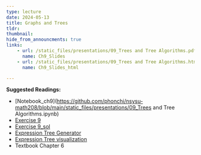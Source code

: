 ```yaml
---
type: lecture
date: 2024-05-13
title: Graphs and Trees
tldr: 
thumbnail: 
hide_from_announcments: true
links: 
    - url: /static_files/presentations/09_Trees and Tree Algorithms.pdf
      name: Ch9_Slides
    - url: /static_files/presentations/09_Trees and Tree Algorithms.html
      name: Ch9_Slides_html

---
```

**Suggested Readings:**
- [Notebook_ch9](https://github.com/phonchi/nsysu-math208/blob/main/static_files/presentations/09_Trees and Tree Algorithms.ipynb)
- [Exercise 9](https://github.com/phonchi/nsysu-math208/blob/main/static_files/presentations/Ch9.ipynb)
- [Exercise 9_sol](https://github.com/phonchi/nsysu-math208/blob/main/static_files/presentations/Ch9_sol.ipynb)
- [Expression Tree Generator](https://lnogueir.github.io/expression-tree-gen/)
- [Expression Tree visualization](https://notation-visualizer.ajayliu.com/tree)
- Textbook Chapter 6


